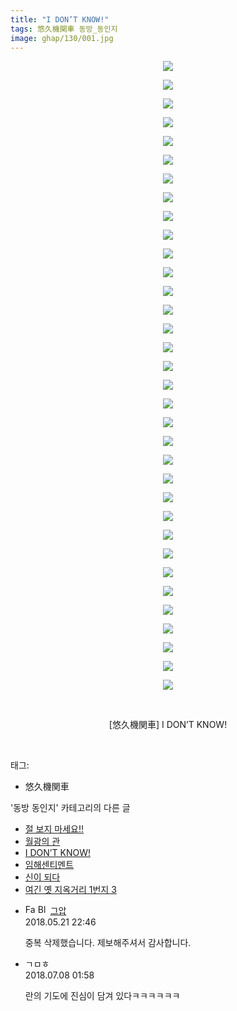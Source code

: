 ```yaml
---
title: "I DON’T KNOW!"
tags: 悠久機関車 동방_동인지
image: ghap/130/001.jpg
---
```

<div class="article">
<p style="text-align: center; clear: none; float: none;"><img src="{{ site.nasurl }}/ghap/130/001.jpg"/></p>
<p style="text-align: center; clear: none; float: none;"><img src="{{ site.nasurl }}/ghap/130/002.jpg"/></p>
<p style="text-align: center; clear: none; float: none;"><img src="{{ site.nasurl }}/ghap/130/003.jpg"/></p>
<p style="text-align: center; clear: none; float: none;"><img src="{{ site.nasurl }}/ghap/130/004.jpg"/></p>
<p style="text-align: center; clear: none; float: none;"><img src="{{ site.nasurl }}/ghap/130/005.jpg"/></p>
<p style="text-align: center; clear: none; float: none;"><img src="{{ site.nasurl }}/ghap/130/006.jpg"/></p>
<p style="text-align: center; clear: none; float: none;"><img src="{{ site.nasurl }}/ghap/130/007.jpg"/></p>
<p style="text-align: center; clear: none; float: none;"><img src="{{ site.nasurl }}/ghap/130/008.jpg"/></p>
<p style="text-align: center; clear: none; float: none;"><img src="{{ site.nasurl }}/ghap/130/009.jpg"/></p>
<p style="text-align: center; clear: none; float: none;"><img src="{{ site.nasurl }}/ghap/130/010.jpg"/></p>
<p style="text-align: center; clear: none; float: none;"><img src="{{ site.nasurl }}/ghap/130/011.jpg"/></p>
<p style="text-align: center; clear: none; float: none;"><img src="{{ site.nasurl }}/ghap/130/012.jpg"/></p>
<p style="text-align: center; clear: none; float: none;"><img src="{{ site.nasurl }}/ghap/130/013.jpg"/></p>
<p style="text-align: center; clear: none; float: none;"><img src="{{ site.nasurl }}/ghap/130/014.jpg"/></p>
<p style="text-align: center; clear: none; float: none;"><img src="{{ site.nasurl }}/ghap/130/015.jpg"/></p>
<p style="text-align: center; clear: none; float: none;"><img src="{{ site.nasurl }}/ghap/130/016.jpg"/></p>
<p style="text-align: center; clear: none; float: none;"><img src="{{ site.nasurl }}/ghap/130/017.jpg"/></p>
<p style="text-align: center; clear: none; float: none;"><img src="{{ site.nasurl }}/ghap/130/018.jpg"/></p>
<p style="text-align: center; clear: none; float: none;"><img src="{{ site.nasurl }}/ghap/130/019.jpg"/></p>
<p style="text-align: center; clear: none; float: none;"><img src="{{ site.nasurl }}/ghap/130/020.jpg"/></p>
<p style="text-align: center; clear: none; float: none;"><img src="{{ site.nasurl }}/ghap/130/021.jpg"/></p>
<p style="text-align: center; clear: none; float: none;"><img src="{{ site.nasurl }}/ghap/130/022.jpg"/></p>
<p style="text-align: center; clear: none; float: none;"><img src="{{ site.nasurl }}/ghap/130/023.jpg"/></p>
<p style="text-align: center; clear: none; float: none;"><img src="{{ site.nasurl }}/ghap/130/024.jpg"/></p>
<p style="text-align: center; clear: none; float: none;"><img src="{{ site.nasurl }}/ghap/130/025.jpg"/></p>
<p style="text-align: center; clear: none; float: none;"><img src="{{ site.nasurl }}/ghap/130/026.jpg"/></p>
<p style="text-align: center; clear: none; float: none;"><img src="{{ site.nasurl }}/ghap/130/027.jpg"/></p>
<p style="text-align: center; clear: none; float: none;"><img src="{{ site.nasurl }}/ghap/130/028.jpg"/></p>
<p style="text-align: center; clear: none; float: none;"><img src="{{ site.nasurl }}/ghap/130/029.jpg"/></p>
<p style="text-align: center; clear: none; float: none;"><img src="{{ site.nasurl }}/ghap/130/030.jpg"/></p>
<p style="text-align: center; clear: none; float: none;"><img src="{{ site.nasurl }}/ghap/130/031.jpg"/></p>
<p style="text-align: center; clear: none; float: none;"><img src="{{ site.nasurl }}/ghap/130/032.jpg"/></p>
<p style="text-align: center; clear: none; float: none;"><img src="{{ site.nasurl }}/ghap/130/033.jpg"/></p>
<p style="text-align: center; clear: none; float: none;"><img src="{{ site.nasurl }}/ghap/130/034.jpg"/></p>
<p style="text-align: center; clear: none; float: none;"><br/></p>
<p style="text-align: center; clear: none; float: none;">[悠久機関車] I DON’T KNOW!</p>
<p><br/></p>
</div><div class="tagTrail">
<p>태그: </p>
<ul>
<li>悠久機関車</li>
</ul>
</div><div class="another">
<p>'동방 동인지' 카테고리의 다른 글</p>
<ul>
<li><a href="/2016-06-18-ghap_132">절 보지 마세요!!</a></li>
<li><a href="/2016-06-18-ghap_131">월광의 관</a></li>
<li><a href="/2016-06-18-ghap_130">I DON’T KNOW!</a></li>
<li><a href="/2016-06-18-ghap_129">임해센티멘트</a></li>
<li><a href="/2016-06-18-ghap_128">신이 되다</a></li>
<li><a href="/2016-06-18-ghap_127">여긴 옛 지옥거리 1번지 3</a></li>
</ul>
</div><div class="cb_module cb_fluid">
<div class="cb_wrt cb_profile">
<div class="comment">
<ul>
<li class="cb_thumb_off" id="comment15259836">
<div class="cb_comment_area">
<div class="cb_info_area">
<div class="cb_section">
<span class="cb_nick_name"><img alt="Favicon of https://ghaptouhou.tistory.com" height="16" onerror="this.onerror=null;this.parentNode.removeChild(this)" src="https://ghaptouhou.tistory.com/favicon.ico" width="16"/> <img alt="BlogIcon" height="16" onerror="this.parentNode.removeChild(this)" src="https://ghaptouhou.tistory.com/index.gif" width="16"/> <a href="https://ghaptouhou.tistory.com" onclick="return openLinkInNewWindow(this)"> 그압</a><span class="tistoryProfileLayerTrigger" onclick='TistoryProfile.show(event, this, {"title":"\uc800\uae30 \uc774\uac70 \ub098\uc911\uc5d0 \uc218\uc815 \uac00\ub2a5\ud558\ub098\uc694","url":"https:\/\/ghap.tistory.com","nickname":"\uadf8\uc555","items":[]}); return false;'></span></span>
</div>
<div class="cb_section">
<span class="cb_date">2018.05.21 22:46 </span>
</div>
</div>
<div class="cb_dsc_comment">
<p class="cb_dsc">
											중복 삭제했습니다. 제보해주셔서 감사합니다.
										</p>
</div>
</div></li>
<li class="cb_thumb_off" id="comment15282136">
<div class="cb_comment_area">
<div class="cb_info_area">
<div class="cb_section">
<span class="cb_nick_name">ㄱㅁㅎ</span>
</div>
<div class="cb_section">
<span class="cb_date">2018.07.08 01:58 </span>
</div>
</div>
<div class="cb_dsc_comment">
<p class="cb_dsc">
											란의 기도에 진심이 담겨 있다ㅋㅋㅋㅋㅋㅋ
										</p>
</div>
</div></li>
</ul>
</div>
</div><!-- commentList close -->
</div>
<br/>
<p id="refer"></p>
<br/>
